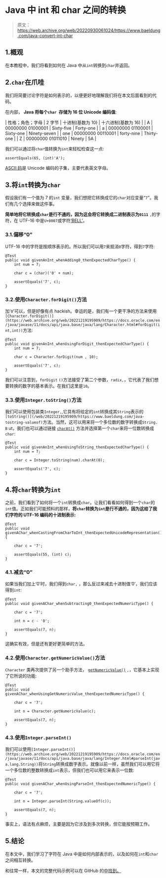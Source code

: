 # Java 中 int 和 char 之间的转换

> 原文：<https://web.archive.org/web/20220930061024/https://www.baeldung.com/java-convert-int-char>

## 1.概观

在本教程中，我们将看到如何在 Java 中从`int`转换到`char`并返回。

## 2.`char`在爪哇

我们将简要讨论字符是如何表示的，以便更好地理解我们将在本文后面看到的代码。

在内部， **Java 将每个`char `存储为 16 位 Unicode 编码值**:

| 性格；角色；字母 | 2 字节 | 十进制(基数为 10) | 十六进制(基数为 16) |
| A | 00000000 01000001 | Sixty-five | Forty-one |
| a | 00000000 01100001 | Sixty-one | Ninety-seven |
| one | 00000000 00110001 | forty-nine | Thirty-one |
| Z | 00000000 01011010 | Ninety | 5A |

我们可以通过将`char`值转换为`int`来轻松检查这一点:

```
assertEquals(65, (int)'A');
```

[ASCII 码](/web/20221219195909/https://www.baeldung.com/cs/ascii-code)是 Unicode 编码的子集，主要代表英文字母。

## 3.将`int`转换为`char`

假设我们有一个值为 7 的`int` 变量，我们想把它转换成它的`char`对应变量“`7`”。我们有几个选择来做这件事。

**简单地将它转换成`char`是行不通的，因为这会将它转换成二进制表示为`0111`** `,`的字符，在 UTF-16 中是`U+0007`或字符[‘BELL’](https://web.archive.org/web/20221219195909/https://www.fileformat.info/info/unicode/char/0007/index.htm)。

### 3.1.偏移“0”

UTF-16 中的字符是按顺序表示的。所以我们可以用`7`来抵消`0`字符，得到`7`字符:

```
@Test
public void givenAnInt_whenAdding0_thenExpectedCharType() {
    int num = 7;

    char c = (char)('0' + num);

    assertEquals('7', c);
}
```

### 3.2.使用`Character.forDigit()`方法

加'`0`'可以，但是好像有点 hackish。幸运的是，我们有一个更干净的方法来使用`[Character.forDigit()](https://web.archive.org/web/20221219195909/https://docs.oracle.com/en/java/javase/11/docs/api/java.base/java/lang/Character.html#forDigit(int,int))`方法:

```
@Test
public void givenAnInt_whenUsingForDigit_thenExpectedCharType() {
    int num = 7;

    char c = Character.forDigit(num , 10);

    assertEquals('7', c);
}
```

我们可以注意到，`forDigit` `()`方法接受了第二个参数，`radix,`，它代表了我们想要转换的数字的基本表示。在我们这里是`10`。

### 3.3.使用`Integer.toString()`方法

我们可以使用包装类`Integer,`,它具有将给定的`int`转换成其`String`表示的`[toString()](/web/20221219195909/https://www.baeldung.com/java-tostring-valueof)`方法。当然，这可以用来将一个多位数的数字转换成`String. B` ut，我们也可以通过链接 [`charAt()`](/web/20221219195909/https://www.baeldung.com/java-convert-string-to-char) 方法并选择第一个`char`来将一位数转换成`char`:

```
@Test
public void givenAnInt_whenUsingToString_thenExpectedCharType() {
    int num = 7;

    char c = Integer.toString(num).charAt(0);

    assertEquals('7', c);
}
```

## 4.将`char`转换为`int`

之前，我们看到了如何将一个`int`转换成`char`。让我们看看如何得到一个`char`的`int`值。正如我们可能预料的那样，**将`char`转换为`int`是行不通的，因为这给了我们字符的 UTF-16 编码的十进制表示:**

```
@Test
public void givenAChar_whenCastingFromCharToInt_thenExpectedUnicodeRepresentation() {

    char c = '7';

    assertEquals(55, (int) c); 
}
```

### 4.1.减去“0”

如果当我们加上‘0’时，我们得到`char,` ，那么反过来减去十进制值‘0’，我们应该得到`int`:

```
@Test
public void givenAChar_whenSubtracting0_thenExpectedNumericType() {

    char c = '7';

    int n = c - '0';

    assertEquals(7, n);
}
```

这确实有效，但是还有更好更简单的方法。

### 4.2.使用`Character.getNumericValue()`方法

`Character` 类再次提供了另一个助手方法， [`getNumericValue()`](https://web.archive.org/web/20221219195909/https://docs.oracle.com/en/java/javase/11/docs/api/java.base/java/lang/Character.html#getNumericValue(char)) `,`，它基本上实现了它所说的功能:

```
@Test
public void givenAChar_whenUsingGetNumericValue_thenExpectedNumericType() {

    char c = '7';

    int n = Character.getNumericValue(c);

    assertEquals(7, n);
}
```

### 4.3.使用`Integer.parseInt()`

我们可以使用`[Integer.parseInt()](https://web.archive.org/web/20221219195909/https://docs.oracle.com/en/java/javase/11/docs/api/java.base/java/lang/Integer.html#parseInt(java.lang.String))`将`String`转换成数字表示。就像以前一样，虽然我们可以用它将一个多位数的整数转换成`int`表示，但我们也可以用它来表示一位数:

```
@Test
public void givenAChar_whenUsingParseInt_thenExpectedNumericType() {

    char c = '7';

    int n = Integer.parseInt(String.valueOf(c));

    assertEquals(7, n);
}
```

事实上，语法有点麻烦，主要是因为它涉及到多次转换，但它能按预期工作。

## 5.结论

在本文中，我们学习了字符在 Java 中是如何内部表示的，以及如何在`int`和`char`之间相互转换。

和往常一样，本文的完整代码示例可以在 GitHub 的[中找到。](https://web.archive.org/web/20221219195909/https://github.com/eugenp/tutorials/tree/master/core-java-modules/core-java-lang-5)